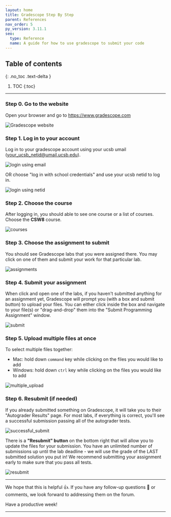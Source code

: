 ```yaml
---
layout: home
title: Gradescope Step By Step
parent: References
nav_order: 5
py_version: 3.11.1
seo:
  type: Reference
  name: A guide for how to use gradescope to submit your code
---
```


## Table of contents
{: .no_toc .text-delta }

1. TOC
{:toc}

---

### Step 0. Go to the website

Open your browser and go to <https://www.gradescope.com>

![Gradescope website](https://ucsb-csw8.github.io/s23/assets/images/gradescope/s0_gradescope-site.png)

### Step 1. Log in to your account

Log in to your gradescope account using your ucsb umail (your_ucsb_netid@umail.ucsb.edu).

![login using email](https://ucsb-csw8.github.io/s23/assets/images/gradescope/s1_login_email.png)

OR choose "log in with school credentials" and use your ucsb netid to log in.

![login using netid](https://ucsb-csw8.github.io/s23/assets/images/gradescope/s1_login_netid.png)

### Step 2. Choose the course

After logging in, you should able to see one course or a list of courses. Choose the **CSW8** course.

![courses](https://ucsb-csw8.github.io/s23/assets/images/gradescope/s2_course.png)

### Step 3. Choose the assignment to submit

You should see Gradescope labs that you were assigned there. You may click on one of them and submit your work for that particular lab.

![assignments](https://ucsb-csw8.github.io/s23/assets/images/gradescope/s3_assignments.png)


### Step 4. Submit your assignment

When click and open one of the labs, if you haven't submitted anything for an assignment yet, Gradescope will prompt you (with a box and submit button) to upload your files. You can either click inside the box and navigate to your file(s) or "drag-and-drop" them into the "Submit Programming Assignment" window.

![submit](https://ucsb-csw8.github.io/s23/assets/images/gradescope/s4_submit.png)

### Step 5. Upload multiple files at once

To select multiple files together:
* Mac: hold down `command` key while clicking on the files you would like to add
* Windows: hold down `ctrl` key while clicking on the files you would like to add

![multiple_upload](https://ucsb-csw8.github.io/s23/assets/images/gradescope/s5_multiple_upload.png)


### Step 6. Resubmit (if needed)

If you already submitted something on Gradescope, it will take you to their "Autograder Results" page. For most labs, if everything is correct, you'll see a successful submission passing all of the autograder tests.

![successful_submit](https://ucsb-csw8.github.io/s23/assets/images/gradescope/s6_sucessful_submit.png)

There is a **"Resubmit" button** on the bottom right that will allow you to update the files for your submission. You have an unlimited number of submissions up until the lab deadline - we will use the grade of the LAST submitted solution you put in! We recommend submitting your assignment early to make sure that you pass all tests.


![resubmit](https://ucsb-csw8.github.io/s23/assets/images/gradescope/s6_resubmit.png)


---

We hope that this is helpful 👍. If you have any follow-up questions 🧐 or comments, we look forward to addressing them on the forum.

Have a productive week!

---
<!-- Acknowledgements
{: .fs-4 }

* Special thanks to Liubov Kurafeeva and Roman Beltiukov for your helps! 🙏🏼
  {: .fs-3 }
* Updated W23 by P. Conrad
  {: .fs-3 }

* General instructions were adopted from <https://python-adv-web-apps.readthedocs.io/en/latest/>.
  {: .fs-3 } -->

